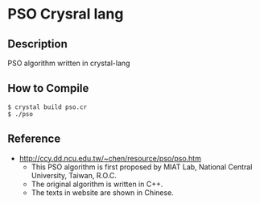 # PSO Crysral lang

## Description
PSO algorithm written in crystal-lang

## How to Compile
```
$ crystal build pso.cr
$ ./pso
```

## Reference
* http://ccy.dd.ncu.edu.tw/~chen/resource/pso/pso.htm
	* This PSO algorithm is first proposed by MIAT Lab, National Central University, Taiwan, R.O.C.
	* The original algorithm is written in C++.
	* The texts in website are shown in Chinese.
